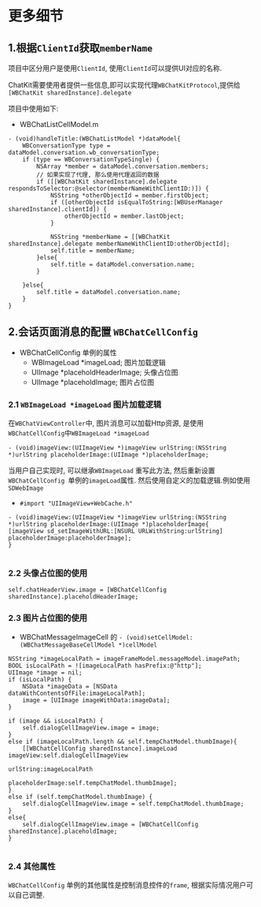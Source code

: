 # 更多细节

## 1.根据`ClientId`获取`memberName`

项目中区分用户是使用`ClientId`, 使用`ClientId`可以提供UI对应的名称.

ChatKit需要使用者提供一些信息,即可以实现代理`WBChatKitProtocol`,提供给`[WBChatKit sharedInstance].delegate`

项目中使用如下: 

- WBChatListCellModel.m

```
- (void)handleTitle:(WBChatListModel *)dataModel{
    WBConversationType type = dataModel.conversation.wb_conversationType;
    if (type == WBConversationTypeSingle) {
        NSArray *member = dataModel.conversation.members;
        // 如果实现了代理, 那么使用代理返回的数据
        if ([[WBChatKit sharedInstance].delegate respondsToSelector:@selector(memberNameWithClientID:)]) {
            NSString *otherObjectId = member.firstObject;
            if ([otherObjectId isEqualToString:[WBUserManager sharedInstance].clientId]) {
                otherObjectId = member.lastObject;
            }
            
            NSString *memberName = [[WBChatKit sharedInstance].delegate memberNameWithClientID:otherObjectId];
            self.title = memberName;
        }else{
            self.title = dataModel.conversation.name;
        }
        
    }else{
        self.title = dataModel.conversation.name;
    }
}

```


## 2.会话页面消息的配置 `WBChatCellConfig`

- WBChatCellConfig 单例的属性
	- WBImageLoad *imageLoad; 图片加载逻辑
	- UIImage *placeholdHeaderImage; 头像占位图
	- UIImage *placeholdImage; 图片占位图


### 2.1 `WBImageLoad *imageLoad` 图片加载逻辑

在`WBChatViewController`中, 图片消息可以加载Http资源, 是使用`WBChatCellConfig`中``WBImageLoad *imageLoad``

`- (void)imageView:(UIImageView *)imageView
        urlString:(NSString *)urlString
 placeholderImage:(UIImage *)placeholderImage;`
 
 当用户自己实现时, 可以继承`WBImageLoad` 重写此方法, 然后重新设置`WBChatCellConfig `单例的`imageLoad`属性. 然后使用自定义的加载逻辑.例如使用`	SDWebImage`
 
- `#import "UIImageView+WebCache.h"`

```
- (void)imageView:(UIImageView *)imageView urlString:(NSString *)urlString placeholderImage:(UIImage *)placeholderImage{
[imageView sd_setImageWithURL:[NSURL URLWithString:urlString] placeholderImage:placeholderImage];
}
 
```
 
###  2.2 头像占位图的使用

```
self.chatHeaderView.image = [WBChatCellConfig sharedInstance].placeholdHeaderImage;

```

### 2.3 图片占位图的使用

- WBChatMessageImageCell 的 `- (void)setCellModel:(WBChatMessageBaseCellModel *)cellModel
` 

```
NSString *imageLocalPath = imageFrameModel.messageModel.imagePath;
BOOL isLocalPath = ![imageLocalPath hasPrefix:@"http"];
UIImage *image = nil;
if (isLocalPath) {
    NSData *imageData = [NSData dataWithContentsOfFile:imageLocalPath];
    image = [UIImage imageWithData:imageData];
}
    
if (image && isLocalPath) {
    self.dialogCellImageView.image = image;
}
else if (imageLocalPath.length && self.tempChatModel.thumbImage){
    [[WBChatCellConfig sharedInstance].imageLoad imageView:self.dialogCellImageView
                                                 urlString:imageLocalPath
                                          placeholderImage:self.tempChatModel.thumbImage];
}
else if (self.tempChatModel.thumbImage) {
    self.dialogCellImageView.image = self.tempChatModel.thumbImage;
}
else{
    self.dialogCellImageView.image = [WBChatCellConfig sharedInstance].placeholdImage;
}
    
```


### 2.4 其他属性

`WBChatCellConfig` 单例的其他属性是控制消息控件的`frame`, 根据实际情况用户可以自己调整.

